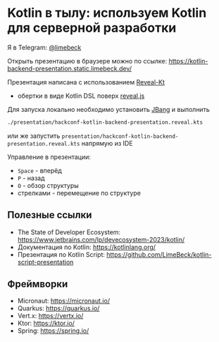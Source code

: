 # Kotlin в тылу: используем Kotlin для серверной разработки

Я в Telegram: [@limebeck](https://t.me/limebeck)

Открыть презентацию в браузере можно по ссылке: https://kotlin-backend-presentation.static.limebeck.dev/

Презентация написана с использованием [Reveal-Kt](https://github.com/LimeBeck/reveal-kt)
- обертки в виде Kotlin DSL поверх [reveal.js](https://revealjs.com/)

Для запуска локально необходимо установить [JBang](https://jbang.dev) и выполнить

```bash
./presentation/hackconf-kotlin-backend-presentation.reveal.kts
```

или же запустить `presentation/hackconf-kotlin-backend-presentation.reveal.kts` напрямую из IDE

Управление в презентации:
- `Space` - вперёд
- `P` - назад
- `O` - обзор структуры
- стрелками - перемещение по структуре

## Полезные ссылки

* The State of Developer Ecosystem: https://www.jetbrains.com/lp/devecosystem-2023/kotlin/
* Документация по Kotlin: https://kotlinlang.org/
* Презентация по Kotlin Script: https://github.com/LimeBeck/kotlin-script-presentation

## Фреймворки

* Micronaut: https://micronaut.io/
* Quarkus: https://quarkus.io/
* Vert.x: https://vertx.io/
* Ktor: https://ktor.io/
* Spring: https://spring.io/